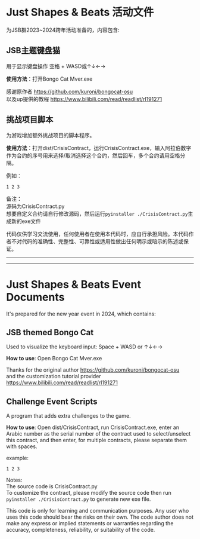 # Just Shapes & Beats 活动文件
为JSB群2023~2024跨年活动准备的，内容包含:

## JSB主题键盘猫
用于显示键盘操作 空格 + WASD或↑↓←→

**使用方法**：打开Bongo Cat Mver.exe

感谢原作者 https://github.com/kuroni/bongocat-osu \
以及up提供的教程 https://www.bilibili.com/read/readlist/rl191271

## 挑战项目脚本
为游戏增加额外挑战项目的脚本程序。

**使用方法**：打开dist/CrisisContract，运行CrisisContract.exe，输入阿拉伯数字作为合约的序号用来选择/取消选择这个合约，然后回车，多个合约请用空格分隔。

例如：
```
1 2 3
```

备注：\
源码为CrisisContract.py\
想要自定义合约请自行修改源码，然后运行`pyinstaller ./CrisisContract.py`生成新的exe文件

代码仅供学习交流使用，任何使用者在使用本代码时，应自行承担风险。本代码作者不对代码的准确性、完整性、可靠性或适用性做出任何明示或暗示的陈述或保证。

---
---

# Just Shapes & Beats Event Documents

It's prepared for the new year event in 2024, which contains:

## JSB themed Bongo Cat
Used to visualize the keyboard input: Space + WASD or ↑↓←→

**How to use**: Open Bongo Cat Mver.exe

Thanks for the original author https://github.com/kuroni/bongocat-osu \
and the customization tutorial provider https://www.bilibili.com/read/readlist/rl191271

## Challenge Event Scripts
A program that adds extra challenges to the game.

**How to use**: Open dist/CrisisContract, run CrisisContract.exe, enter an Arabic number as the serial number of the contract used to select/unselect this contract, and then enter, for multiple contracts, please separate them with spaces.

example:
```
1 2 3
```

Notes:\
The source code is CrisisContract.py\
To customize the contract, please modify the source code then run `pyinstaller ./CrisisContract.py` to generate new exe file.

This code is only for learning and communication purposes. Any user who uses this code should bear the risks on their own. The code author does not make any express or implied statements or warranties regarding the accuracy, completeness, reliability, or suitability of the code.
